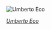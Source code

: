 
![Umberto Eco](https://upload.wikimedia.org/wikipedia/commons/thumb/6/64/Italiaanse_schrijver_Umberto_Eco%2C_portret.jpg/450px-Italiaanse_schrijver_Umberto_Eco%2C_portret.jpg)

*[Umberto Eco](https://wikipedia.org/wiki/File:Italiaanse_schrijver_Umberto_Eco,_portret.jpg)*

